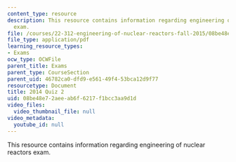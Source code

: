 ```yaml
---
content_type: resource
description: This resource contains information regarding engineering of nuclear reactors
  exam.
file: /courses/22-312-engineering-of-nuclear-reactors-fall-2015/08be48e72aeeab6f6217f1bcc3aa9d1d_MIT22_312F15_quiz2_2014.pdf
file_type: application/pdf
learning_resource_types:
- Exams
ocw_type: OCWFile
parent_title: Exams
parent_type: CourseSection
parent_uid: 46782ca0-dfd9-e561-49f4-53bca12d9f77
resourcetype: Document
title: 2014 Quiz 2
uid: 08be48e7-2aee-ab6f-6217-f1bcc3aa9d1d
video_files:
  video_thumbnail_file: null
video_metadata:
  youtube_id: null
---
```

This resource contains information regarding engineering of nuclear reactors exam.

